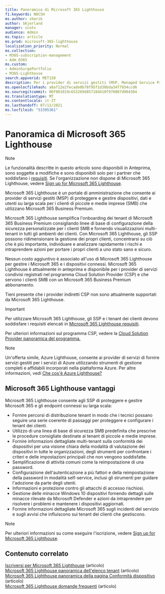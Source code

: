 ```yaml
---
title: Panoramica di Microsoft 365 Lighthouse
f1.keywords: NOCSH
ms.author: sharik
author: SKjerland
manager: scotv
audience: Admin
ms.topic: article
ms.prod: microsoft-365-lighthouse
localization_priority: Normal
ms.collection:
- M365-subscription-management
- Adm_O365
ms.custom:
- AdminSurgePortfolio
- M365-Lighthouse
search.appverid: MET150
description: Per i provider di servizi gestiti (MSP, Managed Service Provider), scopri come Microsoft 365 Lighthouse proteggere e gestire i tenant dei clienti in un'unica posizione.
ms.openlocfilehash: a8af12e2fecade0b78f95f1d38bda34f7934ccd6
ms.sourcegitcommit: 00f001019c653269d85718d410f970887d904304
ms.translationtype: MT
ms.contentlocale: it-IT
ms.lasthandoff: 07/12/2021
ms.locfileid: "53395361"
---
```

# <a name="overview-of-microsoft-365-lighthouse"></a>Panoramica di Microsoft 365 Lighthouse

> [!NOTE]
> Le funzionalità descritte in questo articolo sono disponibili in Anteprima, sono soggette a modifiche e sono disponibili solo per i partner che soddisfano i [requisiti](m365-lighthouse-requirements.md). Se l'organizzazione non dispone di Microsoft 365 Lighthouse, vedere [Sign up for Microsoft 365 Lighthouse](m365-lighthouse-sign-up.md).

Microsoft 365 Lighthouse è un portale di amministrazione che consente ai provider di servizi gestiti (MSP) di proteggere e gestire dispositivi, dati e utenti su larga scala per i clienti di piccole e medie imprese (SMB) che utilizzano Microsoft 365 Business Premium. 

Microsoft 365 Lighthouse semplifica l'onboarding dei tenant di Microsoft 365 Business Premium consigliando linee di base di configurazione della sicurezza personalizzate per i clienti SMB e fornendo visualizzazioni multi-tenant in tutti gli ambienti dei clienti. Con Microsoft 365 Lighthouse, gli SSP possono ridimensionare la gestione dei propri clienti, concentrarsi su ciò che è più importante, individuare e analizzare rapidamente i rischi e intraprendere azioni per portare i propri clienti a uno stato sano e sicuro.

Nessun costo aggiuntivo è associato all'uso di Microsoft 365 Lighthouse per gestire i Microsoft 365 e i dispositivi connessi. Microsoft 365 Lighthouse è attualmente in anteprima e disponibile per i provider di servizi condivisi registrati nel programma Cloud Solution Provider (CSP) e che servono i clienti SMB con un Microsoft 365 Business Premium abbonamento.

Tieni presente che i provider indiretti CSP non sono attualmente supportati da Microsoft 365 Lighthouse. 

> [!IMPORTANT] 
> Per utilizzare Microsoft 365 Lighthouse, gli SSP e i tenant dei clienti devono soddisfare i requisiti elencati in [Microsoft 365 Lighthouse requisiti](m365-lighthouse-requirements.md).     

Per ulteriori informazioni sul programma CSP, vedere la [Cloud Solution Provider panoramica del programma.](/partner-center/csp-overview)

> [!NOTE]  
> Un'offerta simile, Azure Lighthouse, consente ai provider di servizi di fornire servizi gestiti per i servizi di Azure utilizzando strumenti di gestione completi e affidabili incorporati nella piattaforma Azure. Per altre informazioni, vedi [Che cos'è Azure Lighthouse?](/azure/lighthouse/overview)   

## <a name="microsoft-365-lighthouse-benefits"></a>Microsoft 365 Lighthouse vantaggi

Microsoft 365 Lighthouse consente agli SSP di proteggere e gestire Microsoft 365 e gli endpoint connessi su larga scala:

- Fornire percorsi di distribuzione tenant in modo che i tecnici possano seguire una serie coerente di passaggi per proteggere e configurare i tenant dei clienti. 
- Utilizzo di una linea di base di sicurezza SMB predefinita che prescrive le procedure consigliate destinate ai tenant di piccole e medie imprese. 
- Fornire informazioni dettagliate multi-tenant sulla conformità dei dispositivi per una visione chiara della modalità di valutazione dei dispositivi in tutte le organizzazioni, degli strumenti per confrontare i criteri e delle impostazioni principali che non vengono soddisfatte. 
- Semplificazione di attività comuni come la reimpostazione di una password.
- Configurazione dell'autenticazione a più fattori e della reimpostazione della password in modalità self-service, inclusi gli strumenti per guidare l'adozione da parte degli utenti. 
- Informazioni e protezione contro gli attacchi di accesso rischiosi.
- Gestione delle minacce Windows 10 dispositivi fornendo dettagli sulle minacce rilevate da Microsoft Defender e azioni da intraprendere per risolvere i problemi e mantenere i dispositivi aggiornati.
- Fornire informazioni dettagliate Microsoft 365 sugli incidenti del servizio e sugli avvisi che influiscono sui tenant dei clienti che gestiscono.

> [!NOTE] 
> Per ulteriori informazioni su come eseguire l'iscrizione, vedere [Sign up for Microsoft 365 Lighthouse](m365-lighthouse-sign-up.md).

## <a name="related-content"></a>Contenuto correlato

[Iscriversi per Microsoft 365 Lighthouse](m365-lighthouse-sign-up.md) (articolo)\
[Microsoft 365 Lighthouse panoramica dell'elenco tenant](m365-lighthouse-tenant-list-overview.md) (articolo)\
[Microsoft 365 Lighthouse panoramica della pagina Conformità dispositivo](m365-lighthouse-device-compliance-page-overview.md) (articolo)\
[Microsoft 365 Lighthouse domande frequenti](m365-lighthouse-faq.yml) (articolo)